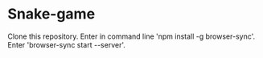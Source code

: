 # Snake-game
Clone this repository.
Enter in command line 'npm install -g browser-sync'.
Enter 'browser-sync start --server'.